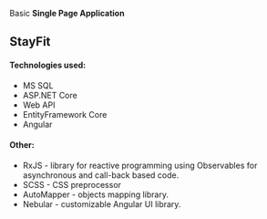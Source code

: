 Basic <strong>Single Page Application</strong>
<h2>StayFit</h2>
<h4>Technologies used:</h4>
<ul>
  <li>MS SQL</li>
  <li>ASP.NET Core</li>
  <li>Web API</li>
  <li>EntityFramework Core</li>
  <li>Angular</li>
</ul>
<h4>Other:</h4>
<ul>
  <li>RxJS - <span>library for reactive programming using Observables for asynchronous and call-back based code.</span></li>
  <li>SCSS - CSS preprocessor</li>
  <li>AutoMapper - objects mapping library.</li>
  <li>Nebular - <span>customizable Angular UI library.</span></li>
</ul>
  
